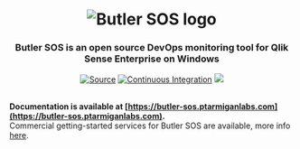<h1 align="center">
<img src="img/butler-sos-small.png" alt="Butler SOS logo">
</h1>
<h3 align="center">Butler SOS is an open source DevOps monitoring tool for Qlik Sense Enterprise on Windows</h3>
<p align="center">
<a href="https://github.com/ptarmiganlabs/butler-sos"><img src="https://img.shields.io/badge/Source---" alt="Source"></a>
<a href="https://github.com/ptarmiganlabs/butler-sos/actions/workflows/docker-image-build.yml"><img src="https://github.com/ptarmiganlabs/butler-sos/actions/workflows/docker-image-build.yml/badge.svg?branch=master" alt="Continuous Integration"></a>
<a href="https://codeclimate.com/github/ptarmiganlabs/butler-sos/maintainability"><img src="https://api.codeclimate.com/v1/badges/98e766fc989b93f063ac/maintainability" /></a>
</p>

\
**Documentation is available at [https://butler-sos.ptarmiganlabs.com](https://butler-sos.ptarmiganlabs.com).**
\
Commercial getting-started services for Butler SOS are available, more info [here](https://ptarmiganlabs.com/butler-assist/).

